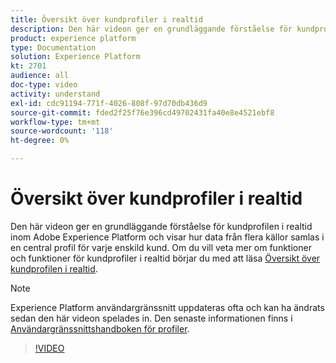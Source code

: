 ```yaml
---
title: Översikt över kundprofiler i realtid
description: Den här videon ger en grundläggande förståelse för kundprofilen i realtid inom Adobe Experience Platform och visar hur du bläddrar bland profiler i Experience Platform användargränssnitt.
product: experience platform
type: Documentation
solution: Experience Platform
kt: 2701
audience: all
doc-type: video
activity: understand
exl-id: cdc91194-771f-4026-808f-97d70db436d9
source-git-commit: fded2f25f76e396cd49702431fa40e8e4521ebf8
workflow-type: tm+mt
source-wordcount: '118'
ht-degree: 0%

---
```


# Översikt över kundprofiler i realtid

Den här videon ger en grundläggande förståelse för kundprofilen i realtid inom Adobe Experience Platform och visar hur data från flera källor samlas i en central profil för varje enskild kund. Om du vill veta mer om funktioner och funktioner för kundprofiler i realtid börjar du med att läsa [Översikt över kundprofilen i realtid](../home.md).

>[!NOTE]
>
>Experience Platform användargränssnitt uppdateras ofta och kan ha ändrats sedan den här videon spelades in. Den senaste informationen finns i [Användargränssnittshandboken för profiler](../ui/user-guide.md).

>[!VIDEO](https://video.tv.adobe.com/v/27251?quality=12&learn=on&captions=eng)
